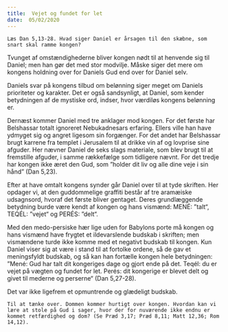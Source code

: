 ```yaml
---
title:  Vejet og fundet for let
date:  05/02/2020
---
```


`Læs Dan 5,13-28. Hvad siger Daniel er årsagen til den skæbne, som snart skal ramme kongen?`

Tvunget af omstændighederne bliver kongen nødt til at henvende sig til Daniel; men han gør det med stor modvilje. Måske siger det mere om kongens holdning over for Daniels Gud end over for Daniel selv.

Daniels svar på kongens tilbud om belønning siger meget om Daniels prioriteter og karakter. Det er også sandsynligt, at Daniel, som kender betydningen af de mystiske ord, indser, hvor værdiløs kongens belønning er.

Dernæst kommer Daniel med tre anklager mod kongen. For det første har Belshassar totalt ignoreret Nebukadnesars erfaring. Ellers ville han have ydmyget sig og angret ligesom sin forgænger. For det andet har Belshassar brugt karrene fra templet i Jerusalem til at drikke vin af og lovprise sine afguder. Her nævner Daniel de seks slags materiale, som blev brugt til at fremstille afguder, i samme rækkefælge som tidligere nævnt. For det tredje har kongen ikke æret den Gud, som ”holder dit liv og alle dine veje i sin hånd” (Dan 5,23).

Efter at have omtalt kongens synder går Daniel over til at tyde skriften. Her opdager vi, at den guddommelige graffiti består af tre aramæiske udsagnsord, hvoraf det første bliver gentaget. Deres grundlæggende betydning burde være kendt af kongen og hans vismænd: MENÉ: ”talt“, TEQÉL: ”vejet“ og PERÉS: ”delt“.

Med den medo-persiske hær lige uden for Babylons porte må kongen og hans vismænd have frygtet et ildevarslende budskab i skriften; men vismændene turde ikke komme med et negativt budskab til kongen. Kun Daniel viser sig at være i stand til at fortolke ordene, så de gav et meningsfyldt budskab, og så kan han fortælle kongen hele betydningen: ”Mené: Gud har talt dit kongeriges dage og gjort ende på det. Teqél: du er vejet på vægten og fundet for let. Perés: dit kongerige er blevet delt og givet til mederne og perserne“ (Dan 5,27-28).

Det var ikke ligefrem et opmuntrende og glædeligt budskab.

`Til at tænke over. Dommen kommer hurtigt over kongen. Hvordan kan vi lære at stole på Gud i sager, hvor der for nuværende ikke endnu er kommet retfærdighed og dom? (Se Præd 3,17; Præd 8,11; Matt 12,36; Rom 14,12).`